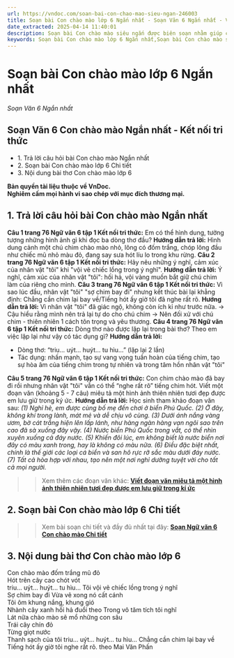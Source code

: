 ```yaml
---
url: https://vndoc.com/soan-bai-con-chao-mao-sieu-ngan-246003
title: Soạn bài Con chào mào lớp 6 Ngắn nhất - Soạn Văn 6 Ngắn nhất - VnDoc.com
date_extracted: 2025-04-14 11:40:01
description: Soạn bài Con chào mào siêu ngắn được biên soạn nhằm giúp các em HS đạt kết quả tốt trong quá trình làm bài tập và học tập môn Ngữ văn lớp 6.
keywords: Soạn bài Con chào mào lớp 6 Ngắn nhất,Soạn bài Con chào mào siêu ngắn,Soạn bài Con chào mào ngắn gọn,Soạn bài Con chào mào ngắn nhất,Soạn bài Con chào mào ngắn,Soạn Con chào mào siêu ngắn,Soạn Con chào mào ngắn gọn,Soạn Con chào mào ngắn nhất,Soạn Con chào mào ngắn,Soạn văn 6 Con chào mào,Soạn văn Con chào mào,Soạn Con chào mào
---
```


# Soạn bài Con chào mào lớp 6 Ngắn nhất
 _Soạn Văn 6 Ngắn nhất_
## **Soạn Văn 6 Con chào mào Ngắn nhất - Kết nối tri thức**
  * 1\. Trả lời câu hỏi bài Con chào mào Ngắn nhất
  * 2\. Soạn bài Con chào mào lớp 6 Chi tiết
  * 3\. Nội dung bài thơ Con chào mào lớp 6

**Bản quyền tài liệu thuộc về VnDoc.  
Nghiêm cấm mọi hành vi sao chép với mục đích thương mại.**
## **1\. Trả lời câu hỏi bài Con chào mào Ngắn nhất**
**Câu 1 trang 76 Ngữ văn 6 tập 1 Kết nối tri thức:** Em có thể hình dung, tưởng tượng những hình ảnh gì khi đọc ba dòng thơ đầu?
**Hướng dẫn trả lời:**
Hình dung cảnh một chú chim chào mào nhỏ, lông có đốm trắng, chóp lông đầu như chiếc mũ nhỏ màu đỏ, đang say sưa hót líu lo trong khu rừng.
**Câu 2 trang 76 Ngữ văn 6 tập 1 Kết nối tri thức:** Hãy nêu những ý nghĩ, cảm xúc của nhân vật "tôi" khi "vội vẽ chiếc lồng trong ý nghĩ".
**Hướng dẫn trả lời:**
Ý nghĩ, cảm xúc của nhân vật "tôi": hối hả, vội vàng muốn bắt giữ chú chim làm của riêng cho mình.
**Câu 3 trang 76 Ngữ văn 6 tập 1 Kết nối tri thức:** Vì sao lúc đầu, nhân vật "tôi" "sợ chim bay đi" nhưng kết thúc bài lại khẳng định: Chẳng cần chim lại bay về/Tiếng hót ấy giờ tôi đã nghe rất rõ.
**Hướng dẫn trả lời:**
Vì nhân vật "tôi" đã giác ngộ, không còn ích kỉ như trước nữa.
→ Cậu hiểu rằng mình nên trả lại tự do cho chú chim
→ Nên đối xử với chú chim - thiên nhiên 1 cách tôn trọng và yêu thương.
**Câu 4 trang 76 Ngữ văn 6 tập 1 Kết nối tri thức:** Dòng thơ nào được lặp lại trong bài thơ? Theo em việc lặp lại như vậy có tác dụng gì?
**Hướng dẫn trả lời:**
  * Dòng thơ: “triu… uýt… huýt… tu hìu…” \(lặp lại 2 lần\)
  * Tác dụng: nhấn mạnh, tạo sự vang vọng tuần hoàn của tiếng chim, tạo sự hòa âm của tiếng chim trong tự nhiên và trong tâm hồn nhân vật "tôi"

**Câu 5 trang 76 Ngữ văn 6 tập 1 Kết nối tri thức:** Con chim chào mào đã bay đi rồi nhưng nhân vật "tôi" vẫn có thể “nghe rất rõ” tiếng chim hót. Viết một đoạn văn \(khoảng 5 - 7 câu\) miêu tả một hình ảnh thiên nhiên tươi đẹp được em lưu giữ trong ký ức.
**Hướng dẫn trả lời:**
Học sinh tham khảo đoạn văn sau:
_\(1\) Nghỉ hè, em được cùng bố mẹ đến chơi ở biển Phú Quốc. \(2\) Ở đây, không khí trong lành, mát mẻ và dễ chịu vô cùng. \(3\) Dưới ánh nắng vàng ươm, bờ cát trắng hiện lên lấp lánh, như hàng ngàn hàng vạn ngôi sao trên cao đã sà xuống đây vậy. \(4\) Nước biển Phú Quốc trong vắt, có thể nhìn xuyên xuống cả đáy nước. \(5\) Khiến đôi lúc, em không biết là nước biển nơi đây có màu xanh trong, hay là không có màu nữa. \(6\) Điều đặc biệt nhất, chính là thế giới các loại cá biển và san hô rực rỡ sắc màu dưới đáy nước. \(7\) Tất cả hòa hợp với nhau, tạo nên một nơi nghỉ dưỡng tuyệt vời cho tất cả mọi người._
>> Xem thêm các đoạn văn khác: **[Viết đoạn văn miêu tả một hình ảnh thiên nhiên tươi đẹp được em lưu giữ trong kí ức](<https://vndoc.com/doan-van-mieu-ta-mot-hinh-anh-thien-nhien-tuoi-dep-246000>)**
## **2\. Soạn bài Con chào mào lớp 6 Chi tiết**
>> Xem bài soạn chi tiết và đầy đủ nhất tại đây: **[Soạn Ngữ văn 6 Con chào mào Chi tiết](<https://vndoc.com/soan-con-chao-mao-234245>)**
## **3\. Nội dung bài thơ Con chào mào lớp 6**
Con chào mào đốm trắng mũ đỏ  
Hót trên cây cao chót vót  
triu... uýt... huýt... tu hìu...
Tôi vội vẽ chiếc lồng trong ý nghĩ  
Sợ chim bay đi
Vừa vẽ xong nó cất cánh  
Tôi ôm khung nắng, khung gió  
Nhành cây xanh hối hả đuổi theo
Trong vô tăm tích tôi nghĩ  
Lát nữa chào mào sẽ mổ những con sâu  
Trái cây chín đỏ  
Từng giọt nước  
Thanh sạch của tôi
triu... uýt... huýt... tu hìu...
Chẳng cần chim lại bay về  
Tiếng hót ấy giờ tôi nghe rất rõ.
theo Mai Văn Phấn
